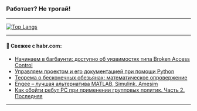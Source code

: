 ### Работает? Не трогай!

---
<!--
#### 🛠️ Technical stack:

![Java](https://img.shields.io/badge/Java-informational?logo=Oracle&style=flat&logoColor=white&color=FF4500)
![Kotlin](https://img.shields.io/badge/Kotlin-informational?logo=Kotlin&style=flat&logoColor=white&color=774D97)
![TS](https://img.shields.io/badge/TypeScript-informational?logo=typeScript&style=flat&logoColor=black&color=017acc)
![Python](https://img.shields.io/badge/Python-informational?logo=Python&style=flat&logoColor=black&color=ffdd54) <br>
![Spring](https://img.shields.io/badge/Spring-informational?logo=Spring&style=flat&logoColor=white&color=6DB33F) 
![SpringBoot](https://img.shields.io/badge/SpringBoot-informational?logo=SpringBoot&style=flat&logoColor=white&color=6DB33F)
![Nest](https://img.shields.io/badge/NestJS-informational?logo=NestJS&style=flat&logoColor=white&color=E0234E) 
![NodeJS](https://img.shields.io/badge/NodeJS-informational?logo=node.js&style=flat&logoColor=white&color=70A760)<br>
![PostgreSQL](https://img.shields.io/badge/PostgreSQL-informational?logo=PostgreSQL&style=flat&logoColor=white&color=DAA520)
![MongoDB](https://img.shields.io/badge/MongoDB-informational?logo=MongoDB&style=flat&logoColor=white&color=870000)
![Apache](https://img.shields.io/badge/Apache-informational?logo=apache&style=flat&logoColor=white&color=f74e28)

___ 
-->

<!--- #### 🛠️ : --->

[![Top Langs](https://github-readme-stats-82jvfl3w3-advtsettinggmailcoms-projects.vercel.app/api/top-langs/?username=zloylis&langs_count=10&hide_title=true&title_color=e6edf3&size_weight=0.5&count_weight=0.5&layout=compact&hide_progress=true&hide_border=true&theme=dracula)](https://github.com/zloylis)

<!---


####  :octocat:&nbsp;&nbsp; Статистика:

![GitHub stats](https://github-readme-stats-u2qms2cxw-advtsettinggmailcoms-projects.vercel.app/api?username=zloylis&show_icons=true&hide_border=true&theme=dracula&title_color=e6edf3&include_all_commits=true&count_private=true&hide_rank=false&hide_title=true&rank_icon=github)
-->
---

#### 💬 Свежее с habr.com:

<!-- BLOG-POST-LIST:START -->
- [Начинаем в багбаунти: доступно об уязвимостях типа Broken Access Control](https://habr.com/ru/companies/pt/articles/855148/?utm_source=habrahabr&utm_medium=rss&utm_campaign=855148)
- [Управляем проектом и его документацией при помощи Python](https://habr.com/ru/companies/timeweb/articles/848584/?utm_source=habrahabr&utm_medium=rss&utm_campaign=848584)
- [Теорема о бесконечных обезьянах: математическое опровержение](https://habr.com/ru/companies/ua-hosting/articles/855894/?utm_source=habrahabr&utm_medium=rss&utm_campaign=855894)
- [Engee – лучшая альтернатива MATLAB, Simulink, Amesim](https://habr.com/ru/companies/etmc_exponenta/articles/854554/?utm_source=habrahabr&utm_medium=rss&utm_campaign=854554)
- [Как обойти ребут РС при применении групповых политик. Часть 2. Последняя](https://habr.com/ru/articles/856394/?utm_source=habrahabr&utm_medium=rss&utm_campaign=856394)
<!-- BLOG-POST-LIST:END -->

---
